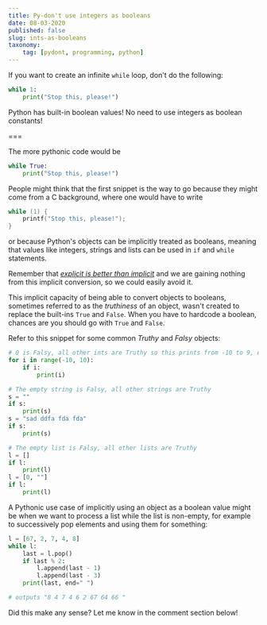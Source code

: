 ```yaml
---
title: Py-don't use integers as booleans
date: 08-03-2020
published: false
slug: ints-as-booleans
taxonomy:
    tag: [pydont, programming, python]
---
```


If you want to create an infinite `while` loop, don't do the following:

```py
while 1:
    print("Stop this, please!")
```

Python has built-in boolean values! No need to use integers as boolean constants!

===

The more pythonic code would be

```py
while True:
    print("Stop this, please!")
```

People might think that the first snippet is the way to go because they might come from a C background, where one would have to write

```c
while (1) {
    printf("Stop this, please!");
}
```

or because Python's objects can be implicitly treated as booleans, meaning that values like integers, strings and lists can be used in `if` and `while` statements.

Remember that [_explicit is better than implicit_][zen-of-python] and we are gaining nothing from this implicit conversion, so we could easily avoid it.

This implicit capacity of being able to convert objects to booleans, sometimes referred to as the _truthiness_ of an object, wasn't created to replace the built-ins `True` and `False`. When you have to hardcode a boolean, chances are you should go with `True` and `False`.

Refer to this snippet for some common _Truthy_ and _Falsy_ objects:

```py
# 0 is Falsy, all other ints are Truthy so this prints from -10 to 9, except 0
for i in range(-10, 10):
    if i:
        print(i)

# The empty string is Falsy, all other strings are Truthy
s = ""
if s:
    print(s)
s = "sad ddfa fda fda"
if s:
    print(s)

# The empty list is Falsy, all other lists are Truthy
l = []
if l:
    print(l)
l = [0, ""]
if l:
    print(l)
```

A Pythonic use case of implicitly using an object as a boolean value might be when we want to process a list while the list is non-empty, for example to successively pop elements and using them for something:

```py
l = [67, 2, 7, 4, 8]
while l:
    last = l.pop()
    if last % 2:
        l.append(last - 1)
        l.append(last - 3)
    print(last, end=" ")

# outputs "8 4 7 4 6 2 67 64 66 "
```

Did this make any sense? Let me know in the comment section below!

[zen-of-python]: ../pydont-zen-of-python